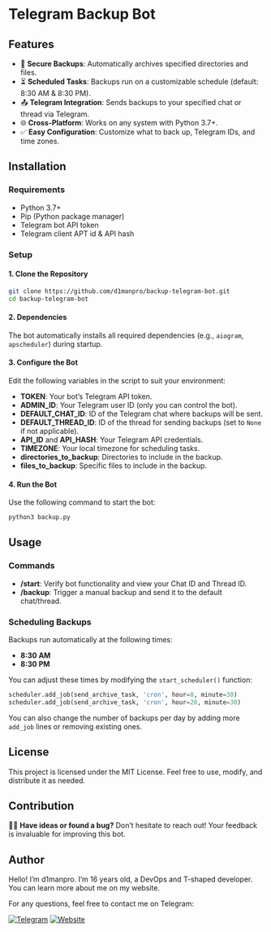 # Telegram Backup Bot

## Features

- 🔐 **Secure Backups**: Automatically archives specified directories and files.
- ⏳ **Scheduled Tasks**: Backups run on a customizable schedule (default: 8:30 AM & 8:30 PM).
- 📤 **Telegram Integration**: Sends backups to your specified chat or thread via Telegram.
- 🌐 **Cross-Platform**: Works on any system with Python 3.7+.
- ✅ **Easy Configuration**: Customize what to back up, Telegram IDs, and time zones.

## Installation

### Requirements

- Python 3.7+
- Pip (Python package manager)
- Telegram bot API token
- Telegram client APT id & API hash 

### Setup

#### 1. Clone the Repository

```bash
git clone https://github.com/d1manpro/backup-telegram-bot.git
cd backup-telegram-bot
```

#### 2. Dependencies

The bot automatically installs all required dependencies (e.g., `aiogram`, `apscheduler`) during startup.

#### 3. Configure the Bot

Edit the following variables in the script to suit your environment:

- **TOKEN**: Your bot’s Telegram API token.
- **ADMIN\_ID**: Your Telegram user ID (only you can control the bot).
- **DEFAULT\_CHAT\_ID**: ID of the Telegram chat where backups will be sent.
- **DEFAULT\_THREAD\_ID**: ID of the thread for sending backups (set to `None` if not applicable).
- **API\_ID** and **API\_HASH**: Your Telegram API credentials.
- **TIMEZONE**: Your local timezone for scheduling tasks.
- **directories\_to\_backup**: Directories to include in the backup.
- **files\_to\_backup**: Specific files to include in the backup.

#### 4. Run the Bot

Use the following command to start the bot:

```bash
python3 backup.py
```

## Usage

### Commands

- **/start**: Verify bot functionality and view your Chat ID and Thread ID.
- **/backup**: Trigger a manual backup and send it to the default chat/thread.

### Scheduling Backups

Backups run automatically at the following times:

- **8:30 AM**
- **8:30 PM**

You can adjust these times by modifying the `start_scheduler()` function:

```python
scheduler.add_job(send_archive_task, 'cron', hour=8, minute=30)
scheduler.add_job(send_archive_task, 'cron', hour=20, minute=30)
```

You can also change the number of backups per day by adding more `add_job` lines or removing existing ones.

## License

This project is licensed under the MIT License. Feel free to use, modify, and distribute it as needed.

## Contribution

🙋️‍♂️ **Have ideas or found a bug?** Don’t hesitate to reach out! Your feedback is invaluable for improving this bot.

## Author

Hello! I’m d1manpro. I’m 16 years old, a DevOps and T-shaped developer. You can learn more about me on my website.

For any questions, feel free to contact me on Telegram:

[![Telegram](https://img.shields.io/badge/Telegram-Contact-blue?logo=telegram)](https://t.me/dpdevops)
[![Website](https://img.shields.io/badge/Website-Visit-green?logo=link)](https://dp-dev.ru)
